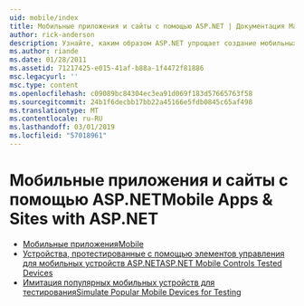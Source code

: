 ```yaml
---
uid: mobile/index
title: Мобильные приложения и сайты с помощью ASP.NET | Документация Майкрософт
author: rick-anderson
description: Узнайте, каким образом ASP.NET упрощает создание мобильных веб-приложений
ms.author: riande
ms.date: 01/28/2011
ms.assetid: 71217425-e015-41af-b88a-1f4472f81886
msc.legacyurl: ''
msc.type: content
ms.openlocfilehash: c09089bc84304ec3ea91d069f183d57665763f58
ms.sourcegitcommit: 24b1f6decbb17bb22a45166e5fdb0845c65af498
ms.translationtype: MT
ms.contentlocale: ru-RU
ms.lasthandoff: 03/01/2019
ms.locfileid: "57018961"
---
```

<a name="mobile-apps--sites-with-aspnet"></a><span data-ttu-id="8b0ce-103">Мобильные приложения и сайты с помощью ASP.NET</span><span class="sxs-lookup"><span data-stu-id="8b0ce-103">Mobile Apps & Sites with ASP.NET</span></span>
====================
- [<span data-ttu-id="8b0ce-104">Мобильные приложения</span><span class="sxs-lookup"><span data-stu-id="8b0ce-104">Mobile</span></span>](overview.md)
- [<span data-ttu-id="8b0ce-105">Устройства, протестированные с помощью элементов управления для мобильных устройств ASP.NET</span><span class="sxs-lookup"><span data-stu-id="8b0ce-105">ASP.NET Mobile Controls Tested Devices</span></span>](tested-devices.md)
- [<span data-ttu-id="8b0ce-106">Имитация популярных мобильных устройств для тестирования</span><span class="sxs-lookup"><span data-stu-id="8b0ce-106">Simulate Popular Mobile Devices for Testing</span></span>](device-simulators.md)
